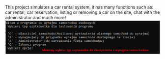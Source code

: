 This project simulates a car rental system, it has many functions such as: car rental, car reservation, listing or removing a car on the site, chat with the administrator and much more!
![alt text](https://github.com/SarapinPr/CarRental/blob/main/Screenshot_1.png?raw=true)

